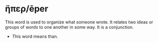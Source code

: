 # ἤπερ/ēper

This word is used to organize what someone wrote. It relates two ideas or groups of words to one another in some way. It is a conjunction.

* This word means than. 
